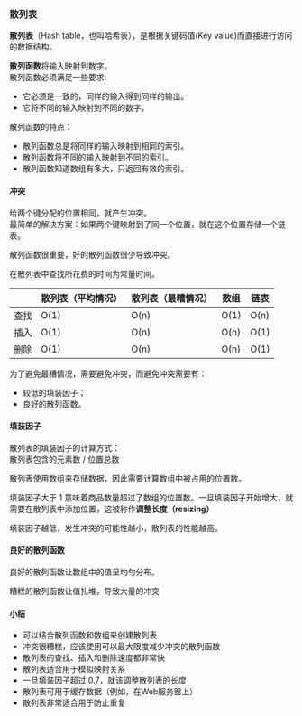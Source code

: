 ### 散列表
**散列表**（Hash table，也叫哈希表），是根据关键码值(Key value)而直接进行访问的数据结构。

**散列函数**将输入映射到数字。<br />
散列函数必须满足一些要求:
 - 它必须是一致的，同样的输入得到同样的输出。
 - 它将不同的输入映射到不同的数字。

散列函数的特点：
 - 散列函数总是将同样的输入映射到相同的索引。
 - 散列函数将不同的输入映射到不同的索引。
 - 散列函数知道数组有多大，只返回有效的索引。

 #### 冲突
 给两个键分配的位置相同，就产生冲突。<br />
 最简单的解决方案：如果两个键映射到了同一个位置，就在这个位置存储一个链表。

 散列函数很重要，好的散列函数很少导致冲突。

 在散列表中查找所花费的时间为常量时间。

|| 散列表（平均情况）|散列表（最糟情况）|数组|链表
-------|----------|-------|----------|----------
查找|O(1)|O(n)|O(1)|O(n)|
插入|O(1)|O(n)|O(n)|O(1)|
删除|O(1)|O(n)|O(n)|O(1)|

为了避免最糟情况，需要避免冲突，而避免冲突需要有：
- 较低的填装因子；
- 良好的散列函数。

#### 填装因子
散列表的填装因子的计算方式：<br />
    散列表包含的元素数 / 位置总数

散列表使用数组来存储数据，因此需要计算数组中被占用的位置数。

填装因子大于 1 意味着商品数量超过了数组的位置数。一旦填装因子开始增大，就需要在散列表中添加位置，这被称作**调整长度（resizing）**

填装因子越低，发生冲突的可能性越小，散列表的性能越高。

#### 良好的散列函数
良好的散列函数让数组中的值呈均匀分布。

糟糕的散列函数让值扎堆，导致大量的冲突 

####  小结
- 可以结合散列函数和数组来创建散列表
- 冲突很糟糕，应该使用可以最大限度减少冲突的散列函数
- 散列表的查找、插入和删除速度都非常快
- 散列表适合用于模拟映射关系
- 一旦填装因子超过 0.7，就该调整散列表的长度
- 散列表可用于缓存数据（例如，在Web服务器上）
- 散列表非常适合用于防止重复